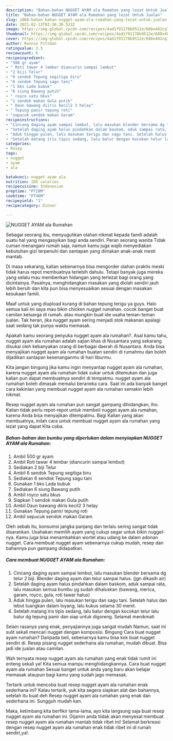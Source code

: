 ```yaml
---
description: "Bahan-bahan NUGGET AYAM ala Rumahan yang lezat Untuk Jualan"
title: "Bahan-bahan NUGGET AYAM ala Rumahan yang lezat Untuk Jualan"
slug: 1060-bahan-bahan-nugget-ayam-ala-rumahan-yang-lezat-untuk-jualan
date: 2021-02-13T02:36:30.533Z
image: https://img-global.cpcdn.com/recipes/4ad1f91178b9512e/680x482cq70/nugget-ayam-ala-rumahan-foto-resep-utama.jpg
thumbnail: https://img-global.cpcdn.com/recipes/4ad1f91178b9512e/680x482cq70/nugget-ayam-ala-rumahan-foto-resep-utama.jpg
cover: https://img-global.cpcdn.com/recipes/4ad1f91178b9512e/680x482cq70/nugget-ayam-ala-rumahan-foto-resep-utama.jpg
author: Ronnie Pittman
ratingvalue: 3.5
reviewcount: 6
recipeingredient:
- "500 gr ayam"
- " Roti tawar 4 lembar diancurin sampai lembut"
- "2 biji Telur"
- "6 sendok Tepung segitiga biru"
- "6 sendok Tepung sagu tani"
- "1 bks Lada bubuk"
- "6 siung Bawang putih"
- " royco satu bkus"
- "1 sendok makan Gula putih"
- " Daun bawang diiris kecil2 3 helay"
- " Tepung panir tepung roti"
- "sepucuk sendok makan Garam"
recipeinstructions:
- "Cincang daging ayam sampai lembut, lalu masukan blender bersama dg telur 2 biji. Blender daging ayam dan telur sampai halus. (jgn dikasih air)"
- "Setelah daging ayam halus pindahkan dalam baskom, aduk sampai rata, lalu masukan semua bumbu yg sudah dihaluskan (bawang, merica, garam, royco, gula, roti tawar halus)"
- "Aduk hingga pulen, lalu masukan terigu dan sagu tani. Setelah halus dan lebut tuangkan dalam loyang, lalu kukus selama 30 menit."
- "Setelah matang iris tipis sedang, lalu balur dengan kocokan telur lalu balur dg tepung panir dan siap untuk digoreng. Selamat menikmati"
categories:
- Resep
tags:
- nugget
- ayam
- ala

katakunci: nugget ayam ala 
nutrition: 285 calories
recipecuisine: Indonesian
preptime: "PT28M"
cooktime: "PT46M"
recipeyield: "1"
recipecategory: Dinner

---
```



![NUGGET AYAM ala Rumahan](https://img-global.cpcdn.com/recipes/4ad1f91178b9512e/680x482cq70/nugget-ayam-ala-rumahan-foto-resep-utama.jpg)

Sebagai seorang ibu, menyuguhkan olahan nikmat kepada famili adalah suatu hal yang mengasyikan bagi anda sendiri. Peran seorang  wanita Tidak cuman menangani rumah saja, namun kamu juga wajib menyediakan kebutuhan gizi terpenuhi dan santapan yang dimakan anak-anak mesti mantab.

Di masa  sekarang, kalian sebenarnya bisa mengorder olahan praktis meski tidak harus repot membuatnya terlebih dahulu. Tetapi banyak juga mereka yang selalu mau memberikan hidangan yang terlezat bagi orang yang dicintainya. Pasalnya, menghidangkan masakan yang diolah sendiri jauh lebih bersih dan kita pun bisa menyesuaikan sesuai dengan masakan kesukaan famili. 

Maaf untuk yang diupload kurang di bahan tepung terigu ya guys. Halo semua kali ini saya mau bikin chicken nugget rumahan. cocok banget buat camilan keluarga di rumah. atau mungkin buat ide usaha teman-teman jualan. Tak heran, jika nugget ayam sering menjadi stok makanan apalagi saat sedang tak punya waktu memasak.

Apakah kamu seorang penyuka nugget ayam ala rumahan?. Asal kamu tahu, nugget ayam ala rumahan adalah sajian khas di Nusantara yang sekarang disukai oleh kebanyakan orang di berbagai daerah di Nusantara. Anda bisa menyajikan nugget ayam ala rumahan buatan sendiri di rumahmu dan boleh dijadikan santapan kesenanganmu di hari liburmu.

Kita jangan bingung jika kamu ingin menyantap nugget ayam ala rumahan, karena nugget ayam ala rumahan tidak sukar untuk ditemukan dan juga kalian pun dapat membuatnya sendiri di tempatmu. nugget ayam ala rumahan boleh dimasak memalui beraneka cara. Saat ini ada banyak banget cara kekinian yang membuat nugget ayam ala rumahan semakin lebih nikmat.

Resep nugget ayam ala rumahan pun sangat gampang dihidangkan, lho. Kalian tidak perlu repot-repot untuk membeli nugget ayam ala rumahan, karena Anda bisa menyajikan ditempatmu. Bagi Kalian yang akan membuatnya, inilah cara untuk membuat nugget ayam ala rumahan yang lezat yang dapat Kita coba.

<!--inarticleads1-->

##### Bahan-bahan dan bumbu yang diperlukan dalam menyiapkan NUGGET AYAM ala Rumahan:

1. Ambil 500 gr ayam
1. Ambil  Roti tawar 4 lembar (diancurin sampai lembut)
1. Sediakan 2 biji Telur
1. Ambil 6 sendok Tepung segitiga biru
1. Sediakan 6 sendok Tepung sagu tani
1. Gunakan 1 bks Lada bubuk
1. Sediakan 6 siung Bawang putih
1. Ambil  royco satu bkus
1. Siapkan 1 sendok makan Gula putih
1. Ambil  Daun bawang diiris kecil2 3 helay
1. Gunakan  Tepung panir/ tepung roti
1. Ambil sepucuk sendok makan Garam


Oleh sebab itu, konsumsi jangka panjang dan terlalu sering sangat tidak disarankan. Usahakan memilih ayam yang cukup segar untuk bikin nugget-nya. Kamu juga bisa menambahkan wortel atau udang ke dalam adonan nugget. Cara membuat nugget ayam sebenarnya cukup mudah, resep dan bahannya pun gampang didapatkan. 

<!--inarticleads2-->

##### Cara membuat NUGGET AYAM ala Rumahan:

1. Cincang daging ayam sampai lembut, lalu masukan blender bersama dg telur 2 biji. Blender daging ayam dan telur sampai halus. (jgn dikasih air)
1. Setelah daging ayam halus pindahkan dalam baskom, aduk sampai rata, lalu masukan semua bumbu yg sudah dihaluskan (bawang, merica, garam, royco, gula, roti tawar halus)
1. Aduk hingga pulen, lalu masukan terigu dan sagu tani. Setelah halus dan lebut tuangkan dalam loyang, lalu kukus selama 30 menit.
1. Setelah matang iris tipis sedang, lalu balur dengan kocokan telur lalu balur dg tepung panir dan siap untuk digoreng. Selamat menikmati


Selain rasanya yang enak, penyajiannya juga sangat mudah Namun, saat ini sulit sekali mencari nugget dengan komposisi. Bingung Cara buat nugget ayam rumahan? Daripada beli, sebenarnya kamu bisa kok buat nugget sendiri di. Resep pisang nugget sederhana ala rumahan, mudah dibuat. Bisa jadi ide jualan atau camilan. 

Wah ternyata resep nugget ayam ala rumahan yang enak tidak rumit ini enteng sekali ya! Kita semua mampu menghidangkannya. Cara buat nugget ayam ala rumahan Sesuai banget untuk anda yang baru akan belajar memasak ataupun bagi kamu yang sudah jago memasak.

Tertarik untuk mencoba buat resep nugget ayam ala rumahan enak sederhana ini? Kalau tertarik, yuk kita segera siapkan alat dan bahannya, setelah itu buat deh Resep nugget ayam ala rumahan yang enak dan sederhana ini. Sungguh mudah kan. 

Maka, ketimbang kita berfikir lama-lama, ayo kita langsung saja buat resep nugget ayam ala rumahan ini. Dijamin anda tiidak akan menyesal membuat resep nugget ayam ala rumahan mantab tidak ribet ini! Selamat berkreasi dengan resep nugget ayam ala rumahan enak tidak ribet ini di rumah sendiri,ya!.

